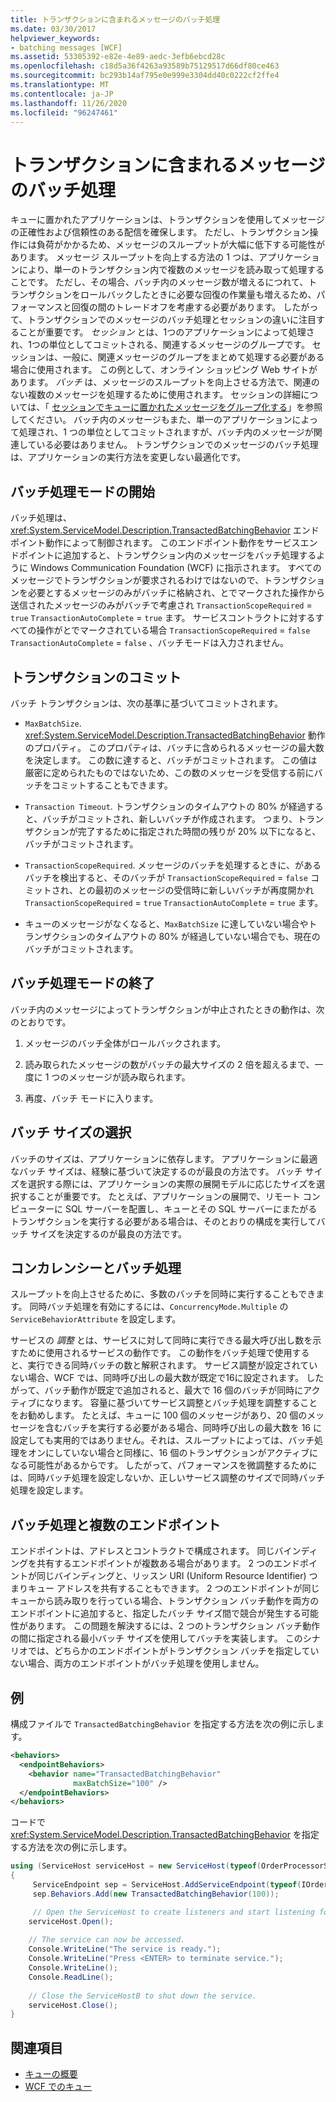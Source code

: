 ```yaml
---
title: トランザクションに含まれるメッセージのバッチ処理
ms.date: 03/30/2017
helpviewer_keywords:
- batching messages [WCF]
ms.assetid: 53305392-e82e-4e89-aedc-3efb6ebcd28c
ms.openlocfilehash: c18d5a36f4263a93589b75129517d66df80ce463
ms.sourcegitcommit: bc293b14af795e0e999e3304dd40c0222cf2ffe4
ms.translationtype: MT
ms.contentlocale: ja-JP
ms.lasthandoff: 11/26/2020
ms.locfileid: "96247461"
---
```

# <a name="batching-messages-in-a-transaction"></a>トランザクションに含まれるメッセージのバッチ処理

キューに置かれたアプリケーションは、トランザクションを使用してメッセージの正確性および信頼性のある配信を確保します。 ただし、トランザクション操作には負荷がかかるため、メッセージのスループットが大幅に低下する可能性があります。 メッセージ スループットを向上する方法の 1 つは、アプリケーションにより、単一のトランザクション内で複数のメッセージを読み取って処理することです。 ただし、その場合、バッチ内のメッセージ数が増えるにつれて、トランザクションをロールバックしたときに必要な回復の作業量も増えるため、パフォーマンスと回復の間のトレードオフを考慮する必要があります。 したがって、トランザクションでのメッセージのバッチ処理とセッションの違いに注目することが重要です。 *セッション* とは、1つのアプリケーションによって処理され、1つの単位としてコミットされる、関連するメッセージのグループです。 セッションは、一般に、関連メッセージのグループをまとめて処理する必要がある場合に使用されます。 この例として、オンライン ショッピング Web サイトがあります。 *バッチ* は、メッセージのスループットを向上させる方法で、関連のない複数のメッセージを処理するために使用されます。 セッションの詳細については、「 [セッションでキューに置かれたメッセージをグループ化する](grouping-queued-messages-in-a-session.md)」を参照してください。 バッチ内のメッセージもまた、単一のアプリケーションによって処理され、1 つの単位としてコミットされますが、バッチ内のメッセージが関連している必要はありません。 トランザクションでのメッセージのバッチ処理は、アプリケーションの実行方法を変更しない最適化です。  
  
## <a name="entering-batching-mode"></a>バッチ処理モードの開始  

 バッチ処理は、<xref:System.ServiceModel.Description.TransactedBatchingBehavior> エンドポイント動作によって制御されます。 このエンドポイント動作をサービスエンドポイントに追加すると、トランザクション内のメッセージをバッチ処理するように Windows Communication Foundation (WCF) に指示されます。 すべてのメッセージでトランザクションが要求されるわけではないので、トランザクションを必要とするメッセージのみがバッチに格納され、とでマークされた操作から送信されたメッセージのみがバッチで考慮され `TransactionScopeRequired`  =  `true` `TransactionAutoComplete`  =  `true` ます。 サービスコントラクトに対するすべての操作がとでマークされている場合 `TransactionScopeRequired`  =  `false` `TransactionAutoComplete`  =  `false` 、バッチモードは入力されません。  
  
## <a name="committing-a-transaction"></a>トランザクションのコミット  

 バッチ トランザクションは、次の基準に基づいてコミットされます。  
  
- `MaxBatchSize`. <xref:System.ServiceModel.Description.TransactedBatchingBehavior> 動作のプロパティ。 このプロパティは、バッチに含められるメッセージの最大数を決定します。 この数に達すると、バッチがコミットされます。 この値は厳密に定められたものではないため、この数のメッセージを受信する前にバッチをコミットすることもできます。  
  
- `Transaction Timeout`. トランザクションのタイムアウトの 80% が経過すると、バッチがコミットされ、新しいバッチが作成されます。 つまり、トランザクションが完了するために指定された時間の残りが 20% 以下になると、バッチがコミットされます。  
  
- `TransactionScopeRequired`. メッセージのバッチを処理するときに、があるバッチを検出すると、そのバッチが `TransactionScopeRequired`  =  `false` コミットされ、との最初のメッセージの受信時に新しいバッチが再度開かれ `TransactionScopeRequired`  =  `true` `TransactionAutoComplete`  =  `true` ます。  
  
- キューのメッセージがなくなると、`MaxBatchSize` に達していない場合やトランザクションのタイムアウトの 80% が経過していない場合でも、現在のバッチがコミットされます。  
  
## <a name="leaving-batching-mode"></a>バッチ処理モードの終了  

 バッチ内のメッセージによってトランザクションが中止されたときの動作は、次のとおりです。  
  
1. メッセージのバッチ全体がロールバックされます。  
  
2. 読み取られたメッセージの数がバッチの最大サイズの 2 倍を超えるまで、一度に 1 つのメッセージが読み取られます。  
  
3. 再度、バッチ モードに入ります。  
  
## <a name="choosing-the-batch-size"></a>バッチ サイズの選択  

 バッチのサイズは、アプリケーションに依存します。 アプリケーションに最適なバッチ サイズは、経験に基づいて決定するのが最良の方法です。 バッチ サイズを選択する際には、アプリケーションの実際の展開モデルに応じたサイズを選択することが重要です。 たとえば、アプリケーションの展開で、リモート コンピューターに SQL サーバーを配置し、キューとその SQL サーバーにまたがるトランザクションを実行する必要がある場合は、そのとおりの構成を実行してバッチ サイズを決定するのが最良の方法です。  
  
## <a name="concurrency-and-batching"></a>コンカレンシーとバッチ処理  

 スループットを向上させるために、多数のバッチを同時に実行することもできます。 同時バッチ処理を有効にするには、`ConcurrencyMode.Multiple` の `ServiceBehaviorAttribute` を設定します。  
  
 サービスの *調整* とは、サービスに対して同時に実行できる最大呼び出し数を示すために使用されるサービスの動作です。 この動作をバッチ処理で使用すると、実行できる同時バッチの数と解釈されます。 サービス調整が設定されていない場合、WCF では、同時呼び出しの最大数が既定で16に設定されます。 したがって、バッチ動作が既定で追加されると、最大で 16 個のバッチが同時にアクティブになります。 容量に基づいてサービス調整とバッチ処理を調整することをお勧めします。 たとえば、キューに 100 個のメッセージがあり、20 個のメッセージを含むバッチを実行する必要がある場合、同時呼び出しの最大数を 16 に設定しても実用的ではありません。それは、スループットによっては、バッチ処理をオンにしていない場合と同様に、16 個のトランザクションがアクティブになる可能性があるからです。 したがって、パフォーマンスを微調整するためには、同時バッチ処理を設定しないか、正しいサービス調整のサイズで同時バッチ処理を設定します。  
  
## <a name="batching-and-multiple-endpoints"></a>バッチ処理と複数のエンドポイント  

 エンドポイントは、アドレスとコントラクトで構成されます。 同じバインディングを共有するエンドポイントが複数ある場合があります。 2 つのエンドポイントが同じバインディングと、リッスン URI (Uniform Resource Identifier) つまりキュー アドレスを共有することもできます。 2 つのエンドポイントが同じキューから読み取りを行っている場合、トランザクション バッチ動作を両方のエンドポイントに追加すると、指定したバッチ サイズ間で競合が発生する可能性があります。 この問題を解決するには、2 つのトランザクション バッチ動作の間に指定される最小バッチ サイズを使用してバッチを実装します。 このシナリオでは、どちらかのエンドポイントがトランザクション バッチを指定していない場合、両方のエンドポイントがバッチ処理を使用しません。  
  
## <a name="example"></a>例  

 構成ファイルで `TransactedBatchingBehavior` を指定する方法を次の例に示します。  
  
```xml  
<behaviors>
  <endpointBehaviors>
    <behavior name="TransactedBatchingBehavior"
              maxBatchSize="100" />
  </endpointBehaviors>
</behaviors>
```  
  
 コードで <xref:System.ServiceModel.Description.TransactedBatchingBehavior> を指定する方法を次の例に示します。  
  
```csharp
using (ServiceHost serviceHost = new ServiceHost(typeof(OrderProcessorService)))
{
     ServiceEndpoint sep = ServiceHost.AddServiceEndpoint(typeof(IOrderProcessor), new NetMsmqBinding(), "net.msmq://localhost/private/ServiceModelSamplesTransacted");
     sep.Behaviors.Add(new TransactedBatchingBehavior(100));

     // Open the ServiceHost to create listeners and start listening for messages.
    serviceHost.Open();
  
    // The service can now be accessed.
    Console.WriteLine("The service is ready.");
    Console.WriteLine("Press <ENTER> to terminate service.");
    Console.WriteLine();
    Console.ReadLine();
  
    // Close the ServiceHostB to shut down the service.
    serviceHost.Close();
}  
```  
  
## <a name="see-also"></a>関連項目

- [キューの概要](queues-overview.md)
- [WCF でのキュー](queuing-in-wcf.md)
